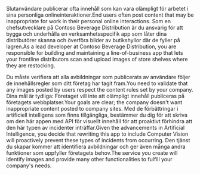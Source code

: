 <span data-ttu-id="9f12d-101">Slutanvändare publicerar ofta innehåll som kan vara olämpligt för arbetet i sina personliga onlineinteraktioner.</span><span class="sxs-lookup"><span data-stu-id="9f12d-101">End users often post content that may be inappropriate for work in their personal online interactions.</span></span> <span data-ttu-id="9f12d-102">Som en chefsutvecklare på Contoso Beverage Distribution är du ansvarig för att bygga och underhålla en verksamhetsspecifik app som låter dina distributörer skanna och överföra bilder av butikshyllor där de fyller på lagren.</span><span class="sxs-lookup"><span data-stu-id="9f12d-102">As a lead developer at Contoso Beverage Distribution, you are responsible for building and maintaining a line-of-business app that lets your frontline distributors scan and upload images of store shelves where they are restocking.</span></span> 

<span data-ttu-id="9f12d-103">Du måste verifiera att alla avbildningar som publicerats av användare följer de innehållsregler som ditt företag har tagit fram.</span><span class="sxs-lookup"><span data-stu-id="9f12d-103">You need to validate that any images posted by users respect the content rules set by your company.</span></span> <span data-ttu-id="9f12d-104">Dina mål är tydliga: Företaget vill inte att olämpligt innehåll publiceras på företagets webbplatser.</span><span class="sxs-lookup"><span data-stu-id="9f12d-104">Your goals are clear; the company doesn't want inappropriate content posted to company sites.</span></span> <span data-ttu-id="9f12d-105">Med de förbättringar i artificiell intelligens som finns tillgängliga, bestämmer du dig för att skriva om den här appen med API för visuellt innehåll för att proaktivt förhindra att den här typen av incidenter inträffar.</span><span class="sxs-lookup"><span data-stu-id="9f12d-105">Given the advancements in Artificial Intelligence, you decide that rewriting this app to include Computer Vision will proactively prevent these types of incidents from occurring.</span></span> <span data-ttu-id="9f12d-106">Den tjänst du skapar kommer att identifiera avbildningar och ger även många andra funktioner som uppfyller företagets behov.</span><span class="sxs-lookup"><span data-stu-id="9f12d-106">The service you create will identify images and provide many other functionalities to fulfill your company's needs.</span></span>

<!--## Learning objectives 
- Create a Computer Vision API Service
- Analyze an image and identify its content
- Generate thumbnails
- Extract printed text
- Convert handwritten words into text-->
